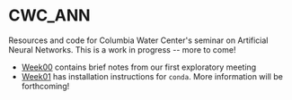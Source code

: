 # CWC_ANN

Resources and code for Columbia Water Center's seminar on Artificial Neural Networks.
This is a work in progress -- more to come!

- [Week00](./Week00/) contains brief notes from our first exploratory meeting
- [Week01](./Week01/) has installation instructions for `conda`. More information will be forthcoming!

